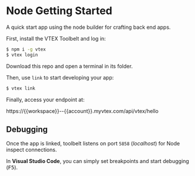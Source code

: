 # Node Getting Started

A quick start app using the node builder for crafting back end apps.

First, install the VTEX Toolbelt and log in:

```bash
$ npm i -g vtex
$ vtex login
```

Download this repo and open a terminal in its folder.

Then, use `link` to start developing your app:

```bash
$ vtex link
```

Finally, access your endpoint at:

https://{{workspace}}--{{account}}.myvtex.com/api/vtex/hello


## Debugging

Once the app is linked, toolbelt listens on port `5858` (_localhost_) for Node inspect connections.

In **Visual Studio Code**, you can simply set breakpoints and start debugging (<kbd>F5</kbd>).
